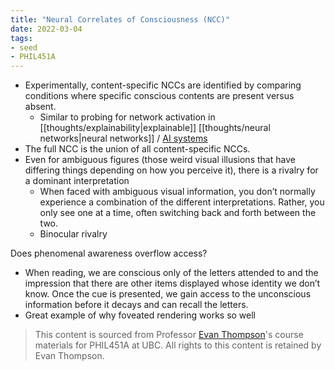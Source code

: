 ```yaml
---
title: "Neural Correlates of Consciousness (NCC)"
date: 2022-03-04
tags:
- seed
- PHIL451A
---
```


- Experimentally, content-specific NCCs are identified by comparing conditions where specific conscious contents are present versus absent.
	- Similar to probing for network activation in [[thoughts/explainability|explainable]] [[thoughts/neural networks|neural networks]] / [AI systems](posts/agi.md)
- The full NCC is the union of all content-specific NCCs.
- Even for ambiguous figures (those weird visual illusions that have differing things depending on how you perceive it), there is a rivalry for a dominant interpretation
	- When faced with ambiguous visual information, you don’t normally experience a combination of the different interpretations. Rather, you only see one at a time, often switching back and forth between the two.
	- Binocular rivalry

Does phenomenal awareness overflow access?
- When reading, we are conscious only of the letters attended to and the impression that there are other items displayed whose identity we don’t know. Once the cue is presented, we gain access to the unconscious information before it decays and can recall the letters.
- Great example of why foveated rendering works so well

> This content is sourced from Professor [Evan Thompson](https://evanthompson.me/)'s course materials for PHIL451A at UBC. All rights to this content is retained by Evan Thompson.	